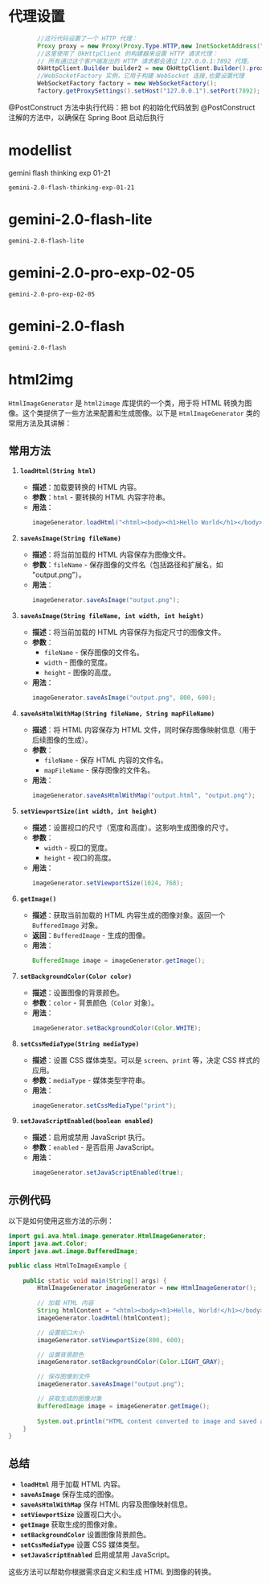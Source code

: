 # 代理设置
```java
        //这行代码设置了一个 HTTP 代理：
        Proxy proxy = new Proxy(Proxy.Type.HTTP,new InetSocketAddress("127.0.0.1",7892));
        //这里使用了 OkHttpClient 的构建器来设置 HTTP 请求代理：
        // 所有通过这个客户端发出的 HTTP 请求都会通过 127.0.0.1:7892 代理。
        OkHttpClient.Builder builder2 = new OkHttpClient.Builder().proxy(proxy);
        //WebSocketFactory 实例，它用于构建 WebSocket 连接,也要设置代理
        WebSocketFactory factory = new WebSocketFactory();
        factory.getProxySettings().setHost("127.0.0.1").setPort(7892);
```

@PostConstruct 方法中执行代码：把 bot 的初始化代码放到 @PostConstruct 注解的方法中，以确保在 Spring Boot 启动后执行

# modellist
gemini flash thinking exp 01-21
```aiexclude
gemini-2.0-flash-thinking-exp-01-21
```
# gemini-2.0-flash-lite
```aiexclude
gemini-2.0-flash-lite
```

# gemini-2.0-pro-exp-02-05
```aiexclude
gemini-2.0-pro-exp-02-05
```

#  gemini-2.0-flash
```
gemini-2.0-flash
```


# html2img
`HtmlImageGenerator` 是 `html2image` 库提供的一个类，用于将 HTML 转换为图像。这个类提供了一些方法来配置和生成图像。以下是 `HtmlImageGenerator` 类的常用方法及其讲解：

## 常用方法

1. **`loadHtml(String html)`**
    - **描述**：加载要转换的 HTML 内容。
    - **参数**：`html` - 要转换的 HTML 内容字符串。
    - **用法**：
      ```java
      imageGenerator.loadHtml("<html><body><h1>Hello World</h1></body></html>");
      ```

2. **`saveAsImage(String fileName)`**
    - **描述**：将当前加载的 HTML 内容保存为图像文件。
    - **参数**：`fileName` - 保存图像的文件名（包括路径和扩展名，如 "output.png"）。
    - **用法**：
      ```java
      imageGenerator.saveAsImage("output.png");
      ```

3. **`saveAsImage(String fileName, int width, int height)`**
    - **描述**：将当前加载的 HTML 内容保存为指定尺寸的图像文件。
    - **参数**：
        - `fileName` - 保存图像的文件名。
        - `width` - 图像的宽度。
        - `height` - 图像的高度。
    - **用法**：
      ```java
      imageGenerator.saveAsImage("output.png", 800, 600);
      ```

4. **`saveAsHtmlWithMap(String fileName, String mapFileName)`**
    - **描述**：将 HTML 内容保存为 HTML 文件，同时保存图像映射信息（用于后续图像的生成）。
    - **参数**：
        - `fileName` - 保存 HTML 内容的文件名。
        - `mapFileName` - 保存图像的文件名。
    - **用法**：
      ```java
      imageGenerator.saveAsHtmlWithMap("output.html", "output.png");
      ```

5. **`setViewportSize(int width, int height)`**
    - **描述**：设置视口的尺寸（宽度和高度）。这影响生成图像的尺寸。
    - **参数**：
        - `width` - 视口的宽度。
        - `height` - 视口的高度。
    - **用法**：
      ```java
      imageGenerator.setViewportSize(1024, 768);
      ```

6. **`getImage()`**
    - **描述**：获取当前加载的 HTML 内容生成的图像对象。返回一个 `BufferedImage` 对象。
    - **返回**：`BufferedImage` - 生成的图像。
    - **用法**：
      ```java
      BufferedImage image = imageGenerator.getImage();
      ```

7. **`setBackgroundColor(Color color)`**
    - **描述**：设置图像的背景颜色。
    - **参数**：`color` - 背景颜色（`Color` 对象）。
    - **用法**：
      ```java
      imageGenerator.setBackgroundColor(Color.WHITE);
      ```

8. **`setCssMediaType(String mediaType)`**
    - **描述**：设置 CSS 媒体类型。可以是 `screen`、`print` 等，决定 CSS 样式的应用。
    - **参数**：`mediaType` - 媒体类型字符串。
    - **用法**：
      ```java
      imageGenerator.setCssMediaType("print");
      ```

9. **`setJavaScriptEnabled(boolean enabled)`**
    - **描述**：启用或禁用 JavaScript 执行。
    - **参数**：`enabled` - 是否启用 JavaScript。
    - **用法**：
      ```java
      imageGenerator.setJavaScriptEnabled(true);
      ```

## 示例代码

以下是如何使用这些方法的示例：

```java
import gui.ava.html.image.generator.HtmlImageGenerator;
import java.awt.Color;
import java.awt.image.BufferedImage;

public class HtmlToImageExample {
    
    public static void main(String[] args) {
        HtmlImageGenerator imageGenerator = new HtmlImageGenerator();
        
        // 加载 HTML 内容
        String htmlContent = "<html><body><h1>Hello, World!</h1></body></html>";
        imageGenerator.loadHtml(htmlContent);

        // 设置视口大小
        imageGenerator.setViewportSize(800, 600);

        // 设置背景颜色
        imageGenerator.setBackgroundColor(Color.LIGHT_GRAY);

        // 保存图像到文件
        imageGenerator.saveAsImage("output.png");

        // 获取生成的图像对象
        BufferedImage image = imageGenerator.getImage();
        
        System.out.println("HTML content converted to image and saved as output.png");
    }
}
```

## 总结

- **`loadHtml`** 用于加载 HTML 内容。
- **`saveAsImage`** 保存生成的图像。
- **`saveAsHtmlWithMap`** 保存 HTML 内容及图像映射信息。
- **`setViewportSize`** 设置视口大小。
- **`getImage`** 获取生成的图像对象。
- **`setBackgroundColor`** 设置图像背景颜色。
- **`setCssMediaType`** 设置 CSS 媒体类型。
- **`setJavaScriptEnabled`** 启用或禁用 JavaScript。

这些方法可以帮助你根据需求自定义和生成 HTML 到图像的转换。